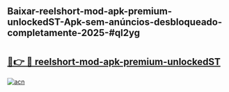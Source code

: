 ## Baixar-reelshort-mod-apk-premium-unlockedST-Apk-sem-anúncios-desbloqueado-completamente-2025-#ql2yg

# <h2><a href="https://ainizakaria.my?title=reelshort-mod-apk-premium-unlockedST&ref=20M">🔗👉 🔴 reelshort-mod-apk-premium-unlockedST</a></h2>

[![acn](https://github.com/user-attachments/assets/0f9c940e-d8b0-45ae-aac7-cd30a18b3e1c)](https://ainizakaria.my?title=reelshort-mod-apk-premium-unlockedST&ref=20M)

